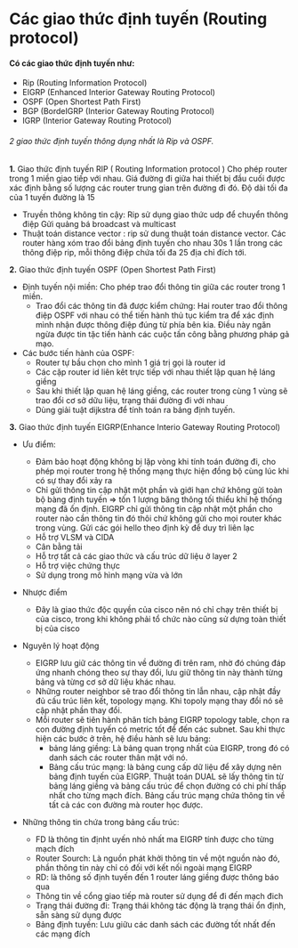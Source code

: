 ﻿# Các giao thức định tuyến (Routing protocol)
 #### Có các giao thức định tuyến như: 
  - Rip (Routing Information Protocol)
  - EIGRP (Enhanced Interior Gateway Routing Protocol)
  - OSPF (Open Shortest Path First)
  - BGP (BordeIGRP (Interior Gateway Routing Protocol)
  - IGRP (Interior Gateway Routing Protocol)
 ###### 2 giao thức định tuyến thông dụng nhất là Rip và OSPF.
**1.** Giao thức định tuyến RIP ( Routing Information protocol ) 
 Cho phép router trong 1 miền giao tiếp với nhau. Giá đường đi giữa hai thiết bị đầu cuối được xác định bằng số lượng các router trung gian trên đường đi đó. Độ dài tối đa của 1 tuyến đường là 15  
   - Truyền thông không tin cậy: Rip sử dụng giao thức udp để chuyển thông điệp 
 Gửi quảng bá broadcast và multicast 
   - Thuật toán distance vector : rip sử dung thuật toán distance vector. Các router hàng xóm trao đổi bảng định tuyến cho nhau 30s 1 lần trong các thông điệp rip, mỗi thông điệp chứa tối đa 25 địa chỉ đích tới.
   
**2.** Giao thức định tuyến OSPF (Open Shortest Path First)  
 - Định tuyến nội miền: Cho phép trao đổi thông tin giữa các router trong 1 miền.
   - Trao đổi các thông tin đã được kiểm chứng: Hai router trao đổi thông điệp OSPF với nhau có thể tiến hành thủ tục kiểm tra để xác định mình nhận được thông điệp đúng từ phía bên kia. Điều này ngăn ngừa được tin tặc tiến hành các cuộc tấn công bằng phương pháp gả mạo.
- Các bước tiến hành của OSPF:
   + Router tự bầu chọn cho mình 1 giá trị gọi là router id
   + Các cặp router id liên kêt trực tiếp với nhau thiết lập quan hệ láng giềng
   + Sau khi thiết lập quan hệ láng giềng, các router trong cùng 1 vùng sẽ trao đổi cơ sở dữu liệu, trạng thái đường đi với nhau 
   + Dùng giải tuật dijkstra để tính toán ra bảng định tuyến.
   
**3.** Giao thức định tuyến EIGRP(Enhance Interio Gateway Routing Protocol) 
* Ưu điểm: 
  - Đảm bảo hoạt động không bị lặp vòng khi tính toán đường đi, cho phép mọi router trong hệ thống mạng thực hiện đồng bộ cùng lúc khi có sự thay đổi xảy ra
  - Chỉ gửi thông tin cập nhật một phần và giới hạn chứ không gửi toàn bộ bàng định tuyến => tốn 1 lượng băng thông tối thiểu khi hệ thống mạng đã ổn định. EIGRP chỉ gửi thông tin cập nhật một phần cho router nào cần thông tin đó thôi chứ không gửi cho mọi router khác trong vùng. Gửi các gói hello theo định kỳ để duy trì liên lạc
  - Hỗ trợ VLSM và CIDA 
  - Cân bằng tải
  - Hỗ trợ tất cả các giao thức và cấu trúc dữ liệu ở layer 2
  - Hỗ trợ việc chứng thực 
  - Sử dụng trong mô hình mạng vừa và lớn
* Nhược điểm 
  -  Đây là giao thức độc quyền của cisco nên nó chỉ chạy trên thiết bị của cisco, trong khi không phải tổ chức nào cũng sử dựng toàn thiết bị của cisco
* Nguyên lý hoạt động
  - EIGRP lưu giữ các thông tin về đường đi trên ram, nhờ đó chúng đáp ứng nhanh chóng theo sự thay đổi, lưu giữ thông tin này thành từng bảng và từng cơ sở dữ  liệu khác nhau. 
  - Những router neighbor sẽ trao đổi thông tin lẫn nhau, cập nhật đầy đủ cấu trúc liên kết, topology mạng. Khi topoly mạng thay đổi nó sẽ cập nhật phần thay đổi.
  - Mỗi router sẽ tiên hành phân tích bảng EIGRP topology table, chọn ra con đường định tuyến có metric tốt để đến các subnet. Sau khi thực hiện các bước ở trên, hệ điều hành sẽ lưu bảng:
    + bảng láng giềng: Là bảng quan trọng nhất của EIGRP, trong đó có danh sách các router thân mật với nó. 
    + Bảng cấu trúc mạng: là bảng cung cấp dữ liệu để xây dựng nên bảng định tuyến của EIGRP. Thuật toán DUAL sẽ lấy thông tin từ bảng láng giềng và bảng cấu trúc để chọn đường có chi phí thấp nhất cho từng mạch đích. Bảng cấu trúc mạng chứa thông tin về tất cả các con đường mà router học được.
    
* Những thông tin chứa trong bảng cấu trúc:  
  - FD là thông tin địnht uyến nhỏ  nhất ma EIGRP tính được cho từng mạch đích
  - Router Sourch: Là nguồn phát khởi thông tin về một nguồn nào đó, phần thông tin này chỉ có đối với kết nối ngoài mạng EIGRP
  - RD: là thông số định tuyến đến 1 router láng giềng được thông báo qua
  - Thông tin về cổng giao tiếp mà router sử dụng để  đi đến mạch đich
  - Trạng thái đường đi: Trạng thái không tác động là trạng thái ổn định, sẵn sàng sử dụng được
  - Bảng định tuyến: Lưu giữu các danh sách các đường tốt nhất đến các mạng đích
